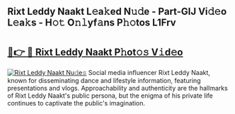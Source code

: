 ## Rixt Leddy Naakt L𝚎a𝚔ed N𝚞𝚍e - Part-GIJ Vi𝚍𝚎o L𝚎a𝚔s - H𝚘𝚝 O𝚗𝚕yf𝚊ns P𝚑𝚘tos L1Frv

# <h2><a href="http://kf3xkoj.oniu.top/?m=Rixt+Leddy+Naakt">🔗👉 🔴 Rixt Leddy Naakt P𝚑ot𝚘𝚜 V𝚒d𝚎o</a></h2>

[![Rixt Leddy Naakt Nu𝚍e𝚜](https://i.imgur.com/0qMVB7G.gif)](http://kf3xkoj.oniu.top/?m=Rixt+Leddy+Naakt)
Social media influencer Rixt Leddy Naakt, known for disseminating dance and lifestyle information, featuring presentations and vlogs. Approachability and authenticity are the hallmarks of Rixt Leddy Naakt's public persona, but the enigma of his private life continues to captivate the public's imagination.  
